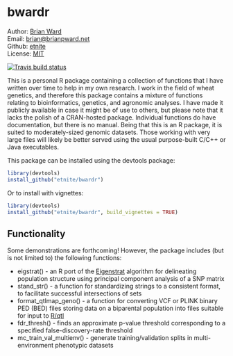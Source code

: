 # bwardr

Author: [Brian Ward](https://brianpward.net/)  
Email: [brian@brianpward.net](mailto:brian@brianpward.net)  
Github: [etnite](https://github.com/etnite)  
License: [MIT](https://opensource.org/licenses/MIT)

[![Travis build status](https://travis-ci.org/etnite/bwardr.svg?branch=master)](https://travis-ci.org/etnite/bwardr)

This is a personal R package containing a collection of functions that I have written over time to help in my own research. I work in the field of wheat genetics, and therefore this package contains a mixture of functions relating to bioinformatics, genetics, and agronomic analyses. I have made it publicly available in case it might be of use to others, but please note that it lacks the polish of a CRAN-hosted package. Individual functions do have documentation, but there is no manual. Being that this is an R package, it is suited to moderately-sized genomic datasets. Those working with very large files will likely be better served using the usual purpose-built C/C++ or Java executables.

This package can be installed using the devtools package:

```r
library(devtools)
install_github("etnite/bwardr")
```

Or to install with vignettes:

```r
library(devtools)
install_github("etnite/bwardr", build_vignettes = TRUE)
```

## Functionality

Some demonstrations are forthcoming! However, the package includes (but is not limited to) the following functions:

* eigstrat() - an R port of the [Eigenstrat](https://github.com/DReichLab/EIG/tree/master/EIGENSTRAT) algorithm for delineating population structure using principal component analysis of a SNP matrix
* stand_str() - a function for standardizing strings to a consistent format, to facilitate successful intersections of sets
* format_qtlmap_geno() - a function for converting VCF or PLINK binary PED (BED) files storing data on a biparental population into files suitable for input to [R/qtl](http://www.rqtl.org/) 
* fdr_thresh() - finds an approximate p-value threshold corresponding to a specified false-discovery-rate threshold
* mc_train_val_multienv() - generate training/validation splits in multi-environment phenotypic datasets
